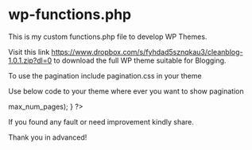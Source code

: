 # wp-functions.php

This is my custom functions.php file to develop WP Themes.

Visit this link https://www.dropbox.com/s/fyhdad5sznqkau3/cleanblog-1.0.1.zip?dl=0 to download the full WP theme suitable for Blogging.

To use the pagination include pagination.css in your theme

Use below code to your theme where ever you want to show pagination

<?php if (function_exists("pagination")) {
    pagination($additional_loop->max_num_pages);
} ?>


If you found any fault or need improvement kindly share.

Thank you in advanced!
